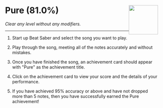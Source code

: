 # Pure (81.0%) <img style="float: right;" src="https://cdn.cloudflare.steamstatic.com/steamcommunity/public/images/apps/620980/78d56dfeae84c7c73f46d844de748a2a13a841d9.jpg" width="96" height="96">

_Clear any level without any modifiers._

---

1. Start up Beat Saber and select the song you want to play.

2. Play through the song, meeting all of the notes accurately and without mistakes.

3. Once you have finished the song, an achievement card should appear with "Pure" as the achievement title.

4. Click on the achievement card to view your score and the details of your performance.

5. If you have achieved 95% accuracy or above and have not dropped more than 5 notes, then you have successfully earned the Pure achievement!